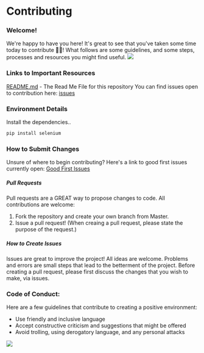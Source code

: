# Contributing
### Welcome!
We're happy to have you here! It's great to see that you've taken some time today to contribute 👨‍💻!
What follows are some guidelines, and some steps, processes and resources you might find useful.
![](https://media.tenor.com/images/10a989657c2abef28a0558efcdb5f947/tenor.gif)

### Links to Important Resources
[README.md](https://github.com/Apoorve73/blog_data_scrape/blob/master/README.md) - The Read Me File for this repository
You can find issues open to contribution here: [issues](https://github.com/Apoorve73/blog_data_scrape/issues)

### Environment Details
Install the dependencies..

```sh
pip install selenium
```


### How to Submit Changes
Unsure of where to begin contributing?
Here's a link to good first issues currently open: [Good First Issues](https://github.com/Apoorve73/blog_data_scrape/labels/good%20first%20issue)

##### Pull Requests 
Pull requests are a GREAT way to propose changes to code. All contributions are welcome:
1. Fork the repository and create your own branch from Master.
2. Issue a pull request! (When creaing a pull request, please state the purpose of the request.)

##### How to Create Issues
Issues are great to improve the project! All ideas are welcome. Problems and errors are small steps that lead to the betterment of the project. Before creating a pull request, please first discuss the changes that you wish to make, via issues. 

### Code of Conduct:
Here are a few guidelines that contribute to creating a positive environment:
* Use friendly and inclusive language
* Accept constructive criticism and suggestions that might be offered
* Avoid trolling, using derogatory language, and any personal attacks

![](https://miro.medium.com/max/1278/1*XC8smpR5WreT96bwSVNzjg.gif)





